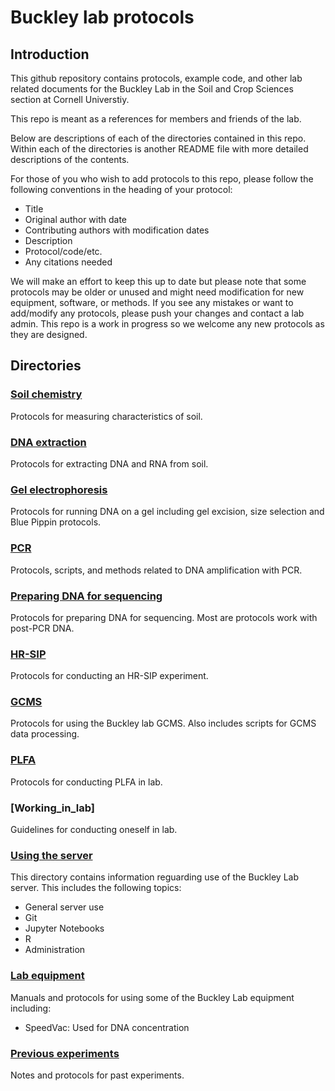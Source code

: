 # Buckley lab protocols

## Introduction
This github repository contains protocols, example code, and other lab related documents for the Buckley Lab in the Soil and Crop Sciences section at Cornell Universtiy.

This repo is meant as a references for members and friends of the lab. 

Below are descriptions of each of the directories contained in this repo. Within each of the directories is another README file with more detailed descriptions of the contents.

For those of you who wish to add protocols to this repo, please follow the following conventions in the heading of your protocol:

 * Title
 * Original author with date
 * Contributing authors with modification dates
 * Description
 * Protocol/code/etc.
 * Any citations needed
 
We will make an effort to keep this up to date but please note that some protocols may be older or unused and might need modification for new equipment, software, or methods.  If you see any mistakes or want to add/modify any protocols, please push your changes and contact a lab admin. This repo is a work in progress so we welcome any new protocols as they are designed.

## Directories

### [Soil chemistry](./Soil_chemistry)
Protocols for measuring characteristics of soil.

### [DNA extraction](./DNA_extraction)
Protocols for extracting DNA and RNA from soil.

### [Gel electrophoresis](./gel_electrophoresis)
Protocols for running DNA on a gel including gel excision, size selection and Blue Pippin protocols.

### [PCR](./PCR)
Protocols, scripts, and methods related to DNA amplification with PCR.

### [Preparing DNA for sequencing](./Preparing_DNA_for_Sequencing)
Protocols for preparing DNA for sequencing. Most are protocols work with post-PCR DNA.

### [HR-SIP](./HRSIP)
Protocols for conducting an HR-SIP experiment.

### [GCMS](./GCMS)
Protocols for using the Buckley lab GCMS. Also includes scripts for GCMS data processing.

### [PLFA](./PLFA)
Protocols for conducting PLFA in lab.

### [Working_in_lab]
Guidelines for conducting oneself in lab.

### [Using the server](./Using_the_server)
This directory contains information reguarding use of the Buckley Lab server. This includes the following topics:
* General server use
* Git
* Jupyter Notebooks
* R
* Administration

### [Lab equipment](./lab_equipment)
Manuals and protocols for using some of the Buckley Lab equipment including:
 * SpeedVac: Used for DNA concentration
 
### [Previous experiments](./previous_experiments)
Notes and protocols for past experiments.
